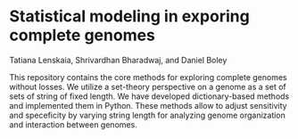 # Statistical modeling in exporing complete genomes

Tatiana Lenskaia, Shrivardhan Bharadwaj, and Daniel Boley

This repository contains the core methods for exploring complete genomes without losses.
We utilize a set-theory perspective on a genome as a set of sets of string of fixed length.
We have developed dictionary-based methods and implemented them in Python. 
These methods allow to adjust sensitivity and speceficity by varying string length
for analyzing genome organization and interaction between genomes.
